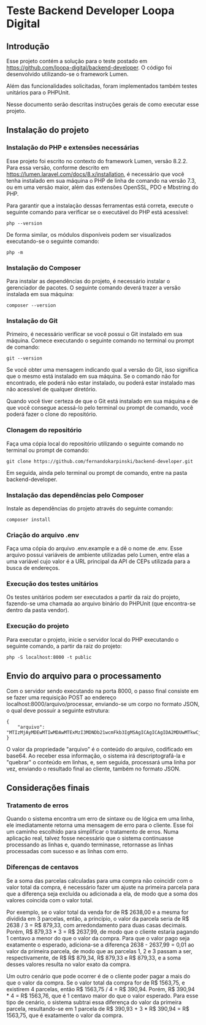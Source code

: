 # Teste Backend Developer Loopa Digital

## Introdução

Esse projeto contém a solução para o teste postado em https://github.com/loopa-digital/backend-developer. O código foi desenvolvido utilizando-se o framework Lumen.

Além das funcionalidades solicitadas, foram implementados também testes unitários para o PHPUnit.

Nesse documento serão descritas instruções gerais de como executar esse projeto.

## Instalação do projeto

### Instalação do PHP e extensões necessárias

Esse projeto foi escrito no contexto do framework Lumen, versão 8.2.2. Para essa versão, conforme descrito em https://lumen.laravel.com/docs/8.x/installation, é necessário que você tenha instalado em sua máquina o PHP de linha de comando na versão 7.3, ou em uma versão maior, além das extensões OpenSSL, PDO e Mbstring do PHP.

Para garantir que a instalação dessas ferramentas está correta, execute o seguinte comando para verificar se o executável do PHP está acessível:

```
php --version
```

De forma similar, os módulos disponíveis podem ser visualizados executando-se o seguinte comando:

```
php -m
```

### Instalação do Composer

Para instalar as dependências do projeto, é necessário instalar o gerenciador de pacotes. O seguinte comando deverá trazer a versão instalada em sua máquina:

```
composer --version
```

### Instalação do Git

Primeiro, é necessário verificar se você possui o Git instalado em sua máquina. Comece executando o seguinte comando no terminal ou prompt de comando:

```
git --version
```

Se você obter uma mensagem indicando qual a versão do Git, isso significa que o mesmo está instalado em sua máquina. Se o comando não for encontrado, ele poderá não estar instalado, ou poderá estar instalado mas não acessível de qualquer diretório.

Quando você tiver certeza de que o Git está instalado em sua máquina e de que você consegue acessá-lo pelo terminal ou prompt de comando, você poderá fazer o clone do repositório.

### Clonagem do repositório

Faça uma cópia local do repositório utilizando o seguinte comando no terminal ou prompt de comando:

```
git clone https://github.com/fernandokarpinski/backend-developer.git
```

Em seguida, ainda pelo terminal ou prompt de comando, entre na pasta backend-developer.

### Instalação das dependências pelo Composer

Instale as dependências do projeto através do seguinte comando:

```
composer install
```

### Criação do arquivo .env

Faça uma cópia do arquivo .env.example e a dê o nome de .env. Esse arquivo possui variáveis de ambiente utilizadas pelo Lumen, entre elas a uma variável cujo valor é a URL principal da API de CEPs utilizada para a busca de endereços.

### Execução dos testes unitários

Os testes unitários podem ser executados a partir da raiz do projeto, fazendo-se uma chamada ao arquivo binário do PHPUnit (que encontra-se dentro da pasta vendor).

### Execução do projeto

Para executar o projeto, inicie o servidor local do PHP executando o seguinte comando, a partir da raiz do projeto:

```
php -S localhost:8000 -t public
```

## Envio do arquivo para o processamento

Com o servidor sendo executando na porta 8000, o passo final consiste em se fazer uma requisição POST ao endereço localhost:8000/arquivo/processar, enviando-se um corpo no formato JSON, o qual deve possuir a seguinte estrutura:

```
{
	"arquivo": "MTIzMjAyMDEwMTIwMDAwMTExMzI3MDNDb21wcmFkb3IgMSAgICAgICAgIDA2MDUwMTkwCjMyMTIwMjAxMDEzMDAwMDE1NjM3NTA0Q29tcHJhZG9yIDIgICAgICAgICAwNjMzMDAwMAoyMzEyMDIwMTAxNDAwMDAyNjM4MDAwM0NvbXByYWRvciAzICAgICAgICAgMDE0NTQwMDA="
}
```

O valor da propriedade "arquivo" é o conteúdo do arquivo, codificado em base64. Ao receber essa informação, o sistema irá descriptografá-la e "quebrar" o conteúdo em linhas, e, sem seguida, processará uma linha por vez, enviando o resultado final ao cliente, também no formato JSON.

## Considerações finais

### Tratamento de erros

Quando o sistema encontra um erro de sintaxe ou de lógica em uma linha, ele imediatamente retorna uma mensagem de erro para o cliente. Esse foi um caminho escolhido para simplificar o tratamento de erros. Numa aplicação real, talvez fosse necessário que o sistema continuasse processando as linhas e, quando terminasse, retornasse as linhas processadas com sucesso e as linhas com erro.

### Diferenças de centavos

Se a soma das parcelas calculadas para uma compra não coincidir com o valor total da compra, é necessário fazer um ajuste na primeira parcela para que a diferença seja excluída ou adicionada a ela, de modo que a soma dos valores coincida com o valor total.

Por exemplo, se o valor total da venda for de R$ 2638,00 e a mesma for dividida em 3 parcelas, então, a princípio, o valor da parcela seria de R$ 2638 / 3 = R$ 879,33, com arredondamento para duas casas decimais. Porém, R$ 879,33 * 3 = R$ 2637,99, de modo que o cliente estaria pagando 1 centavo a menor do que o valor da compra. Para que o valor pago seja exatamente o esperado, adiciona-se a diferença 2638 - 2637,99 = 0,01 ao valor da primeira parcela, de modo que as parcelas 1, 2 e 3 passam a ser, respectivamente, de R$ R$ 879,34, R$ 879,33 e R$ 879,33, e a soma desses valores resulta no valor exato da compra.

Um outro cenário que pode ocorrer é de o cliente poder pagar a mais do que o valor da compra. Se o valor total da compra for de R$ 1563,75, e existirem 4 parcelas, então R$ 1563,75 / 4 = R$ 390,94. Porém, R$ 390,94 * 4 = R$ 1563,76, que é 1 centavo maior do que o valor esperado. Para esse tipo de cenário, o sistema subtrai essa diferença do valor da primeira parcela, resultando-se em 1 parcela de R$ 390,93 + 3 * R$ 390,94 = R$ 1563,75, que é exatamente o valor da compra.
